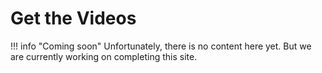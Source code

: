 # Get the Videos

!!! info "Coming soon"
    Unfortunately, there is no content here yet. But we are currently working on completing this site.
